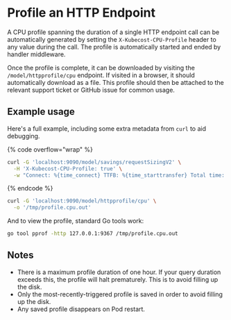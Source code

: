 # Profile an HTTP Endpoint

A CPU profile spanning the duration of a single HTTP endpoint call can be automatically generated by setting the `X-Kubecost-CPU-Profile` header to any value during the call. The profile is automatically started and ended by handler middleware.

Once the profile is complete, it can be downloaded by visiting the `/model/httpprofile/cpu` endpoint. If visited in a browser, it should automatically download as a file. This profile should then be attached to the relevant support ticket or GitHub issue for common usage.

## Example usage

Here's a full example, including some extra metadata from `curl` to aid debugging.

{% code overflow="wrap" %}

```bash
curl -G 'localhost:9090/model/savings/requestSizingV2' \
  -H 'X-Kubecost-CPU-Profile: true' \
  -w "Connect: %{time_connect} TTFB: %{time_starttransfer} Total time: %{time_total} \n"
```

{% endcode %}

```bash
curl -G 'localhost:9090/model/httpprofile/cpu' \
  -o '/tmp/profile.cpu.out'
```

And to view the profile, standard Go tools work:

```bash
go tool pprof -http 127.0.0.1:9367 /tmp/profile.cpu.out
```

## Notes

* There is a maximum profile duration of one hour. If your query duration exceeds this, the profile will halt prematurely. This is to avoid filling up the disk.
* Only the most-recently-triggered profile is saved in order to avoid filling up the disk.
* Any saved profile disappears on Pod restart.
